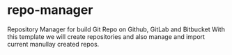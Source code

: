 # repo-manager
Repository Manager for build Git Repo on Github, GitLab and Bitbucket
With this template we will create repositories and also manage and import current manullay created repos.
